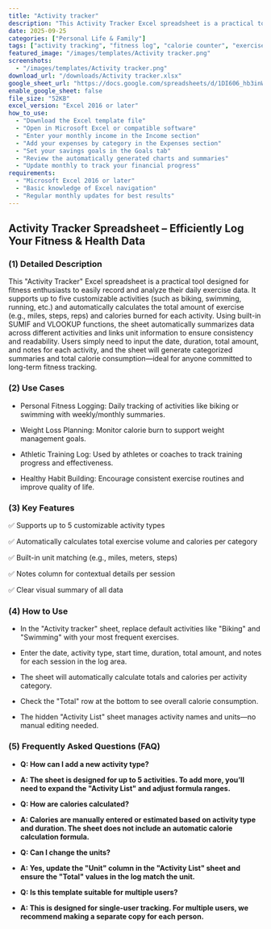 ```yaml
---
title: "Activity tracker"
description: "This Activity Tracker Excel spreadsheet is a practical tool designed for fitness enthusiasts to easily record and analyze their daily exercise data.  "
date: 2025-09-25
categories: ["Personal Life & Family"]
tags: ["activity tracking", "fitness log", "calorie counter", "exercise tracker"]
featured_image: "/images/templates/Activity tracker.png"
screenshots:
  - "/images/templates/Activity tracker.png"
download_url: "/downloads/Activity tracker.xlsx"
google_sheet_url: "https://docs.google.com/spreadsheets/d/1DI606_hb3inWRO2HMDWeUftN69eoXAdiwbFp3jTi8Mk/edit?usp=sharing"
enable_google_sheet: false
file_size: "52KB"
excel_version: "Excel 2016 or later"
how_to_use:
  - "Download the Excel template file"
  - "Open in Microsoft Excel or compatible software"
  - "Enter your monthly income in the Income section"
  - "Add your expenses by category in the Expenses section"
  - "Set your savings goals in the Goals tab"
  - "Review the automatically generated charts and summaries"
  - "Update monthly to track your financial progress"
requirements:
  - "Microsoft Excel 2016 or later"
  - "Basic knowledge of Excel navigation"
  - "Regular monthly updates for best results"
---
```


## Activity Tracker Spreadsheet – Efficiently Log Your Fitness & Health Data
### (1) Detailed Description
This "Activity Tracker" Excel spreadsheet is a practical tool designed for fitness enthusiasts to easily record and analyze their daily exercise data. It supports up to five customizable activities (such as biking, swimming, running, etc.) and automatically calculates the total amount of exercise (e.g., miles, steps, reps) and calories burned for each activity. Using built-in SUMIF and VLOOKUP functions, the sheet automatically summarizes data across different activities and links unit information to ensure consistency and readability. Users simply need to input the date, duration, total amount, and notes for each activity, and the sheet will generate categorized summaries and total calorie consumption—ideal for anyone committed to long-term fitness tracking.

### (2) Use Cases
- Personal Fitness Logging: Daily tracking of activities like biking or swimming with weekly/monthly summaries.

- Weight Loss Planning: Monitor calorie burn to support weight management goals.

- Athletic Training Log: Used by athletes or coaches to track training progress and effectiveness.

- Healthy Habit Building: Encourage consistent exercise routines and improve quality of life.

### (3) Key Features
✅ Supports up to 5 customizable activity types

✅ Automatically calculates total exercise volume and calories per category

✅ Built-in unit matching (e.g., miles, meters, steps)

✅ Notes column for contextual details per session

✅ Clear visual summary of all data

### (4) How to Use
- In the "Activity tracker" sheet, replace default activities like "Biking" and "Swimming" with your most frequent exercises.

- Enter the date, activity type, start time, duration, total amount, and notes for each session in the log area.

- The sheet will automatically calculate totals and calories per activity category.

- Check the "Total" row at the bottom to see overall calorie consumption.

- The hidden "Activity List" sheet manages activity names and units—no manual editing needed.

### (5) Frequently Asked Questions (FAQ)
- **Q: How can I add a new activity type?**
- **A: The sheet is designed for up to 5 activities. To add more, you’ll need to expand the "Activity List" and adjust formula ranges.**

- **Q: How are calories calculated?**
- **A: Calories are manually entered or estimated based on activity type and duration. The sheet does not include an automatic calorie calculation formula.**

- **Q: Can I change the units?**
- **A: Yes, update the "Unit" column in the "Activity List" sheet and ensure the "Total" values in the log match the unit.**

- **Q: Is this template suitable for multiple users?**
- **A: This is designed for single-user tracking. For multiple users, we recommend making a separate copy for each person.**
